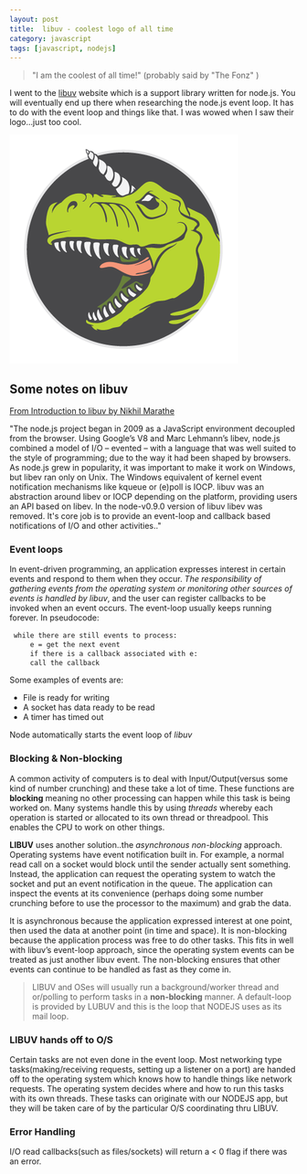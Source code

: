 ```yaml
---
layout: post
title:  libuv - coolest logo of all time
category: javascript
tags: [javascript, nodejs]
---
```


> "I am the coolest of all time!"    (probably said by "The Fonz" )

I went to the [libuv](http://docs.libuv.org/en/v1.x/design.html) website which is a support library written for 
node.js. You will eventually end up there when researching the node.js event loop.  It has to do with the event loop and things like that.  I was wowed when I saw their logo...just too cool.

 ![The coool-ist logo of all time](/assets/img/libuv.png)

## Some notes on libuv
[From Introduction to libuv by Nikhil Marathe](https://nikhilm.github.io/uvbook/index.html)  

  "The node.js project began in 2009 as a JavaScript environment decoupled from the browser. Using Google’s V8 and Marc Lehmann’s libev, node.js combined a model of I/O – evented – with a language that was well suited to the style of programming; due to the way it had been shaped by browsers. As node.js grew in popularity, it was important to make it work on Windows, but libev ran only on Unix. The Windows equivalent of kernel event notification mechanisms like kqueue or (e)poll is IOCP. libuv was an abstraction around libev or IOCP depending on the platform, providing users an API based on libev. In the node-v0.9.0 version of libuv libev was removed.  It's core job is to provide an event-loop and callback based notifications of I/O and other activities.."
    
### Event loops 
   In event-driven programming, an application expresses interest in certain events and respond to them when they occur. *The responsibility of gathering events from the operating system or monitoring other sources of events is handled by libuv*, and the user can register callbacks to be invoked when an event occurs. The event-loop usually keeps running forever. In pseudocode:
   
  ``` 
   while there are still events to process:
       e = get the next event
       if there is a callback associated with e:
       call the callback
  ``` 
   Some examples of events are:
   
   - File is ready for writing
   - A socket has data ready to be read
   - A timer has timed out
   
   Node automatically starts the event loop of *libuv*
   
### Blocking & Non-blocking
   A common activity of computers is to deal with Input/Output(versus some kind of number crunching) and these take a lot of time.  These functions are **blocking** meaning no other processing can happen while this task is being worked on.
   Many systems handle this by using *threads* whereby each operation is started or allocated to its own thread or threadpool.  This enables the CPU to work on other things.
   
   **LIBUV** uses another solution..the *asynchronous non-blocking* approach.  Operating systems have event notification built in.  For example, a normal read call on a socket would block until the sender actually sent something. Instead, the application can request the operating system to watch the socket and put an event notification in the queue. The application can inspect the events at its convenience (perhaps doing some number crunching before to use the processor to the maximum) and grab the data. 
   
   It is asynchronous because the application expressed interest at one point, then used the data at another point (in time and space). It is non-blocking because the application process was free to do other tasks. This fits in well with libuv’s event-loop approach, since the operating system events can be treated as just another libuv event. The non-blocking ensures that other events can continue to be handled as fast as they come in.
   
   > LIBUV and OSes will usually run a background/worker thread and or/polling to perform tasks in a **non-blocking** manner.  A default-loop is provided by LUBUV and this is the loop that NODEJS uses as its mail loop.
### LIBUV hands off to O/S
   Certain tasks are not even done in the event loop.  Most networking type tasks(making/receiving requests, setting up a listener on a port) are handed off to the operating system which knows how to handle things like network requests.  The operating system decides where and how to run this tasks with its own threads.  These tasks can originate with our NODEJS app, but they will be taken care of by the particular O/S coordinating thru LIBUV.
   
### Error Handling
I/O read callbacks(such as files/sockets) will return a < 0 flag if there was an error.
